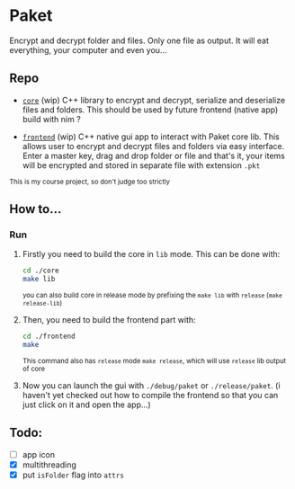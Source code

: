 # Paket

Encrypt and decrypt folder and files. Only one file as output. It will eat everything, your computer
and even you...

## Repo

- [`core`](./core) (wip) C++ library to encrypt and decrypt, serialize and deserialize files and
    folders. This should be used by future frontend (native app) build with nim ?

- [`frontend`](./frontend) (wip) C++ native gui app to interact with Paket core lib. This allows
    user to encrypt and decrypt files and folders via easy interface. Enter a master key, drag and
    drop folder or file and that's it, your items will be encrypted and stored in separate file
    with extension `.pkt`

<sub>This is my course project, so don't judge too strictly<sub>


## How to...

### Run

1. Firstly you need to build the core in `lib` mode. This can be done with:

    ```bash
    cd ./core
    make lib
    ```

    <sub>you can also build core in release mode by prefixing the `make lib` with `release` (`make release-lib`)</sub>

2. Then, you need to build the frontend part with:

    ```bash
    cd ./frontend
    make
    ```

    <sub>This command also has `release` mode `make release`, which will use `release` lib output of core</sub>

3. Now you can launch the gui with `./debug/paket` or `./release/paket`. (i haven't yet checked out
   how to compile the frontend so that you can just click on it and open the app...)


## Todo:

- [ ] app icon
- [x] multithreading
- [x] put `isFolder` flag into `attrs`
